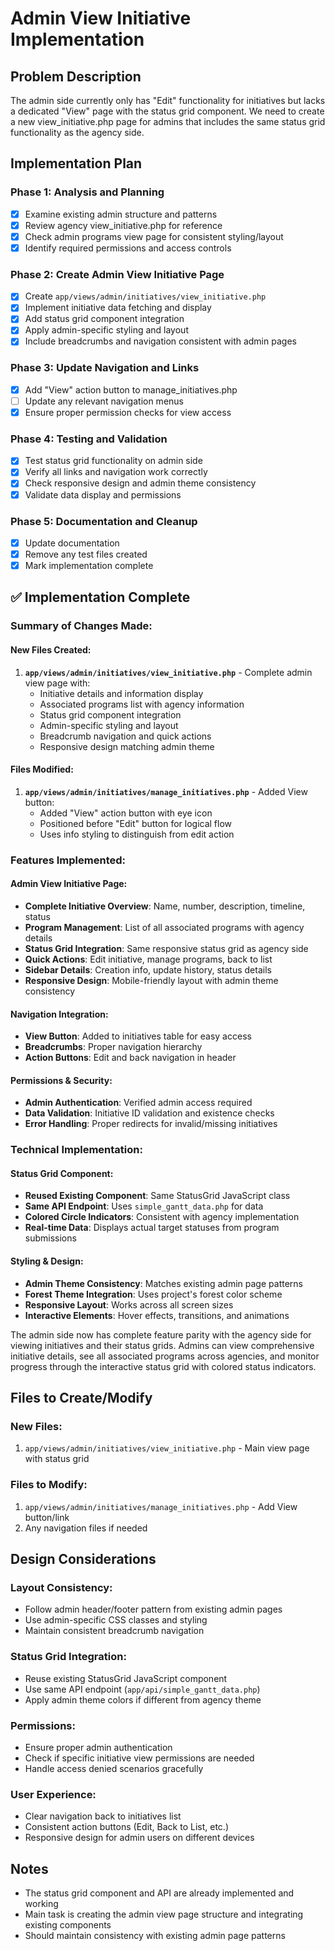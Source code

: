 # Admin View Initiative Implementation

## Problem Description
The admin side currently only has "Edit" functionality for initiatives but lacks a dedicated "View" page with the status grid component. We need to create a new view_initiative.php page for admins that includes the same status grid functionality as the agency side.

## Implementation Plan

### Phase 1: Analysis and Planning
- [x] Examine existing admin structure and patterns
- [x] Review agency view_initiative.php for reference
- [x] Check admin programs view page for consistent styling/layout
- [x] Identify required permissions and access controls

### Phase 2: Create Admin View Initiative Page
- [x] Create `app/views/admin/initiatives/view_initiative.php`
- [x] Implement initiative data fetching and display
- [x] Add status grid component integration
- [x] Apply admin-specific styling and layout
- [x] Include breadcrumbs and navigation consistent with admin pages

### Phase 3: Update Navigation and Links
- [x] Add "View" action button to manage_initiatives.php
- [ ] Update any relevant navigation menus
- [x] Ensure proper permission checks for view access

### Phase 4: Testing and Validation
- [x] Test status grid functionality on admin side
- [x] Verify all links and navigation work correctly
- [x] Check responsive design and admin theme consistency
- [x] Validate data display and permissions

### Phase 5: Documentation and Cleanup
- [x] Update documentation
- [x] Remove any test files created
- [x] Mark implementation complete

## ✅ Implementation Complete

### Summary of Changes Made:

#### New Files Created:
1. **`app/views/admin/initiatives/view_initiative.php`** - Complete admin view page with:
   - Initiative details and information display
   - Associated programs list with agency information
   - Status grid component integration
   - Admin-specific styling and layout
   - Breadcrumb navigation and quick actions
   - Responsive design matching admin theme

#### Files Modified:
1. **`app/views/admin/initiatives/manage_initiatives.php`** - Added View button:
   - Added "View" action button with eye icon
   - Positioned before "Edit" button for logical flow
   - Uses info styling to distinguish from edit action

### Features Implemented:

#### Admin View Initiative Page:
- **Complete Initiative Overview**: Name, number, description, timeline, status
- **Program Management**: List of all associated programs with agency details
- **Status Grid Integration**: Same responsive status grid as agency side
- **Quick Actions**: Edit initiative, manage programs, back to list
- **Sidebar Details**: Creation info, update history, status details
- **Responsive Design**: Mobile-friendly layout with admin theme consistency

#### Navigation Integration:
- **View Button**: Added to initiatives table for easy access
- **Breadcrumbs**: Proper navigation hierarchy
- **Action Buttons**: Edit and back navigation in header

#### Permissions & Security:
- **Admin Authentication**: Verified admin access required
- **Data Validation**: Initiative ID validation and existence checks
- **Error Handling**: Proper redirects for invalid/missing initiatives

### Technical Implementation:

#### Status Grid Component:
- **Reused Existing Component**: Same StatusGrid JavaScript class
- **Same API Endpoint**: Uses `simple_gantt_data.php` for data
- **Colored Circle Indicators**: Consistent with agency implementation
- **Real-time Data**: Displays actual target statuses from program submissions

#### Styling & Design:
- **Admin Theme Consistency**: Matches existing admin page patterns
- **Forest Theme Integration**: Uses project's forest color scheme
- **Responsive Layout**: Works across all screen sizes
- **Interactive Elements**: Hover effects, transitions, and animations

The admin side now has complete feature parity with the agency side for viewing initiatives and their status grids. Admins can view comprehensive initiative details, see all associated programs across agencies, and monitor progress through the interactive status grid with colored status indicators.

## Files to Create/Modify

### New Files:
1. `app/views/admin/initiatives/view_initiative.php` - Main view page with status grid

### Files to Modify:
1. `app/views/admin/initiatives/manage_initiatives.php` - Add View button/link
2. Any navigation files if needed

## Design Considerations

### Layout Consistency:
- Follow admin header/footer pattern from existing admin pages
- Use admin-specific CSS classes and styling
- Maintain consistent breadcrumb navigation

### Status Grid Integration:
- Reuse existing StatusGrid JavaScript component
- Use same API endpoint (`app/api/simple_gantt_data.php`)
- Apply admin theme colors if different from agency theme

### Permissions:
- Ensure proper admin authentication
- Check if specific initiative view permissions are needed
- Handle access denied scenarios gracefully

### User Experience:
- Clear navigation back to initiatives list
- Consistent action buttons (Edit, Back to List, etc.)
- Responsive design for admin users on different devices

## Notes
- The status grid component and API are already implemented and working
- Main task is creating the admin view page structure and integrating existing components
- Should maintain consistency with existing admin page patterns
